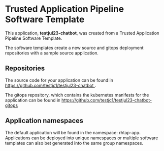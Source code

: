 # Trusted Application Pipeline Software Template

This application, **testjul23-chatbot**, was created from a Trusted Application Pipeline Software Template.

The software templates create a new source and gitops deployment repositories with a sample source application. 

## Repositories

The source code for your application can be found in [https://github.com/testjc1/testjul23-chatbot ](https://github.com/testjc1/testjul23-chatbot ).
 
The gitops repository, which contains the kubernetes manifests for the application can be found in 
[https://github.com/testjc1/testjul23-chatbot-gitops ](https://github.com/testjc1/testjul23-chatbot-gitops ) 

## Application namespaces 

The default application will be found in the namespace: rhtap-app. Applications can be deployed into unique namespaces or multiple software templates can also bet generated into the same group namespaces.  